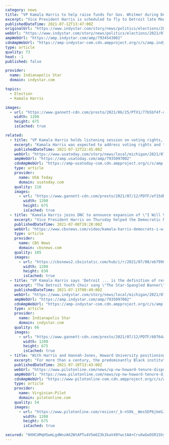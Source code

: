 ```yaml
---
category: news
title: "VP Kamala Harris to help raise funds for Gov. Whitmer during Detroit visit"
excerpt: "Vice President Harris is scheduled to fly to Detroit late Monday morning and depart shortly after a series of afternoon events at the TCF Center."
publishedDateTime: 2021-07-12T13:47:00Z
originalUrl: "https://www.indystar.com/story/news/politics/elections/2021/07/12/kamla-harris-detroit-fundraiser-gretchen-whitmer/7934543002/"
webUrl: "https://www.indystar.com/story/news/politics/elections/2021/07/12/kamla-harris-detroit-fundraiser-gretchen-whitmer/7934543002/"
ampWebUrl: "https://amp.indystar.com/amp/7934543002"
cdnAmpWebUrl: "https://amp-indystar-com.cdn.ampproject.org/c/s/amp.indystar.com/amp/7934543002"
type: article
quality: 73
heat: -1
published: false

provider:
  name: Indianapolis Star
  domain: indystar.com

topics:
  - Election
  - Kamala Harris

images:
  - url: "https://www.gannett-cdn.com/presto/2021/06/25/PTX1/77b5bf4f-deac-457f-8549-bb1965edcac4-Harris_Border1553.JPG?auto=webp&crop=4364,2455,x0,y0&format=pjpg&width=1200"
    width: 1200
    height: 675
    isCached: true

related:
  - title: "VP Kamala Harris holds listening session on voting rights, vaccination event in Michigan"
    excerpt: "Kamala Harris was expected to address voting rights and the coronavirus vaccination effort during her first visit to Detroit as vice president."
    publishedDateTime: 2021-07-12T22:45:00Z
    webUrl: "https://www.usatoday.com/story/news/local/michigan/2021/07/12/kamala-harris-detroit-michigan-whitmer/7935097002/"
    ampWebUrl: "https://amp.usatoday.com/amp/7935097002"
    cdnAmpWebUrl: "https://amp-usatoday-com.cdn.ampproject.org/c/s/amp.usatoday.com/amp/7935097002"
    type: article
    provider:
      name: USA Today
      domain: usatoday.com
    quality: 116
    images:
      - url: "https://www.gannett-cdn.com/presto/2021/07/12/PDTF/ef15db6b-3713-4e54-926c-688efdedf3c7-071221_kamala_visit_rg_20.jpg?auto=webp&crop=1979,1113,x257,y277&format=pjpg&width=1200"
        width: 1200
        height: 675
        isCached: true
  - title: "Kamala Harris joins DNC to announce expansion of \"I Will Vote\" campaign"
    excerpt: "Vice President Harris on Thursday helped the Democratic National Committee announce an expansion of its \"I Will Vote\" campaign, which focuses on promoting voter registration and participation among minorities."
    publishedDateTime: 2021-07-08T19:28:00Z
    webUrl: "https://www.cbsnews.com/video/kamala-harris-democrats-i-will-vote-campaign/"
    type: article
    provider:
      name: CBS News
      domain: cbsnews.com
    quality: 105
    images:
      - url: "https://cbsnews2.cbsistatic.com/hub/i/r/2021/07/08/eb79983b-83fe-4e13-921f-49af9512cd63/thumbnail/1200x630/7c220e32a1fe3d584e4098b17c57013b/cbsn-fusion-kamala-harris-democrats-i-will-vote-campaign-thumbnail-749879-640x360.jpg"
        width: 1200
        height: 630
        isCached: true
  - title: "VP Kamala Harris says 'Detroit ... is the definition of resilience,' urges COVID vaccines"
    excerpt: "The Detroit Youth Choir sang \"The Star-Spangled Banner\" and a crowd at Detroit's TCF Center cheered Monday as Vice President Kamala Harris spoke."
    publishedDateTime: 2021-07-13T00:49:00Z
    webUrl: "https://www.indystar.com/story/news/local/michigan/2021/07/12/kamala-harris-detroit-michigan-whitmer/7935097002/"
    ampWebUrl: "https://amp.indystar.com/amp/7935097002"
    cdnAmpWebUrl: "https://amp-indystar-com.cdn.ampproject.org/c/s/amp.indystar.com/amp/7935097002"
    type: article
    provider:
      name: Indianapolis Star
      domain: indystar.com
    quality: 66
    images:
      - url: "https://www.gannett-cdn.com/presto/2021/07/12/PDTF/60764aca-e6e4-4c57-88e4-e6bf772b6c75-RNG09733.jpg?auto=webp&crop=2399,1350,x0,y0&format=pjpg&width=1200"
        width: 1200
        height: 675
        isCached: true
  - title: "With Harris and Hannah-Jones, Howard University positioning itself as a primary center of Black academic thought"
    excerpt: "For more than a century, the predominantly Black institution in the nation’s capital has educated generations of Black political and cultural leaders."
    publishedDateTime: 2021-07-10T13:43:00Z
    webUrl: "https://www.pilotonline.com/news/vp-nw-howard-tenure-dispute-20210710-cpftbtfjtjh7hcfy5p3w7g7du4-story.html"
    ampWebUrl: "https://www.pilotonline.com/news/vp-nw-howard-tenure-dispute-20210710-cpftbtfjtjh7hcfy5p3w7g7du4-story.html?outputType=amp"
    cdnAmpWebUrl: "https://www-pilotonline-com.cdn.ampproject.org/c/s/www.pilotonline.com/news/vp-nw-howard-tenure-dispute-20210710-cpftbtfjtjh7hcfy5p3w7g7du4-story.html?outputType=amp"
    type: article
    provider:
      name: Virginian-Pilot
      domain: pilotonline.com
    quality: 54
    images:
      - url: "https://www.pilotonline.com/resizer/_b-nS9k__Wes5EP6jkmSJUF8YgI=/1200x0/top/cloudfront-us-east-1.images.arcpublishing.com/tronc/U6525H6UMRECRBSPAWFI6A2OGQ.aspx"
        width: 1200
        height: 675
        isCached: true

secured: "HXHCUMqHSwmLgdWnzA62WtAPTu4V5m6Z3k3kaV49YwctAA+CruXwGoOSR1Shy9kM1sIj1GjJ1UQ1ynSkvZnyAtXpOVkMZCSZHQxqwrbccVxg1haRtR1lbvZ1+t1TDb8M4K1lBx5MW54WnsKq5NI97HCBjgO/qBD9gw30F+kHFMb4ZYKDBmbuJtKbZLXbw8nWZACwh8nix+UzhWB+p5kS4UvlvFMaGYEzaS/omKiLHuw6H2spXEPXSy+GFFh2l9uB3YsGAwSKnO9NmcqFaxCcGLr6tlBauKuBluHyR+73T/AHcT2JTSiKH1ISP+Rgi+WiIwLyEDAkeQS2tlwB0oD4UYTPcYVrI1GMLa1ygVyPOdQ=;llZe5himzh/25G/Dkl0+Uw=="
---
```


